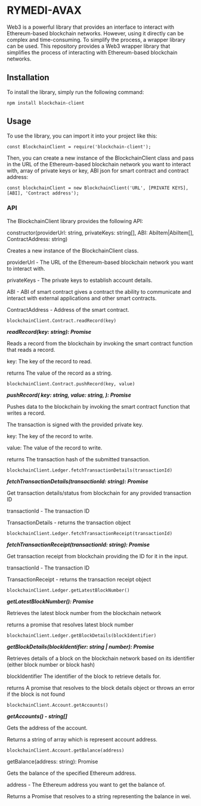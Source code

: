 # RYMEDI-AVAX

Web3 is a powerful library that provides an interface to interact with Ethereum-based blockchain networks. However, using it directly can be complex and time-consuming. To simplify the process, a wrapper library can be used. This repository provides a Web3 wrapper library that simplifies the process of interacting with Ethereum-based blockchain networks.

## Installation 

To install the library, simply run the following command:

```
npm install blockchain-client

```

## Usage

To use the library, you can import it into your project like this:

```
const BlockchainClient = require('blockchain-client');

```
Then, you can create a new instance of the BlockchainClient class and pass in the URL of the Ethereum-based blockchain network you want to interact with, array of private keys or key, ABI json for smart contract and contract address: 

```
const blockchainClient = new BlockchainClient('URL', [PRIVATE KEYS], [ABI], 'Contract address');

```

### API

The BlockchainClient library provides the following API:

constructor(providerUrl: string, privateKeys: string[], ABI: AbiItem|AbiItem[], ContractAddress: string)

Creates a new instance of the BlockchainClient class.

providerUrl - The URL of the Ethereum-based blockchain network you want to interact with.

privateKeys - The private keys to establish account details.

ABI - ABI of smart contract gives a contract the ability to communicate and interact with external applications and other smart contracts.

ContractAddress - Address of the smart contract.


```
blockchainClient.Contract.readRecord(key)
```
***readRecord(key: string): Promise<string>***

Reads a record from the blockchain by invoking the smart contract function that reads a record.

key: The key of the record to read.

returns The value of the record as a string.

```
blockchainClient.Contract.pushRecord(key, value)
```
***pushRecord(
    key: string,
    value: string,
  ): Promise<string>***
  
Pushes data to the blockchain by invoking the smart contract function that writes a record.

The transaction is signed with the provided private key.
    
key: The key of the record to write.

value: The value of the record to write.

returns The transaction hash of the submitted transaction.


```
blockchainClient.Ledger.fetchTransactionDetails(transactionId)
```

***fetchTransactionDetails(transactionId: string): Promise<TransactionDetails>***

Get transaction details/status from blockchain for any provided transaction ID
   
transactionId - The transaction ID

TransactionDetails - returns the transaction object


```
blockchainClient.Ledger.fetchTransactionReceipt(transactionId)
```

***fetchTransactionReceipt(transactionId: string): Promise<TransactionReceipt>***

Get transaction receipt from blockchain providing the ID for it in the input.
   
transactionId - The transaction ID

TransactionReceipt - returns the transaction receipt object

```
blockchainClient.Ledger.getLatestBlockNumber()
```

***getLatestBlockNumber(): Promise<number>***

Retrieves the latest block number from the blockchain network
  
returns a promise that resolves latest block number

```
blockchainClient.Ledger.getBlockDetails(blockIdentifier)
```
***getBlockDetails(blockIdentifier: string | number): Promise<any>***

Retrieves details of a block on the blockchain network based on its identifier (either block number or block hash)
    
blockIdentifier The identifier of the block to retrieve details for.

returns A promise that resolves to the block details object or throws an error if the block is not found


```
blockchainClient.Account.getAccounts()
```
***getAccounts() - string[]***

Gets the address of the account.

Returns a string of array which is represent account address.


```
blockchainClient.Account.getBalance(address)
```
getBalance(address: string): Promise<string>

Gets the balance of the specified Ethereum address.

address - The Ethereum address you want to get the balance of.

Returns a Promise that resolves to a string representing the balance in wei.
